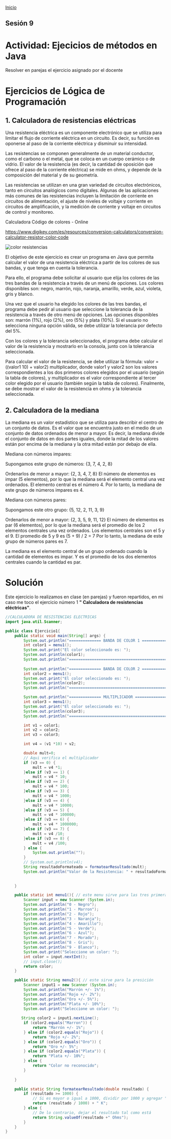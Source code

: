 <!-- No borrar o modificar -->
[Inicio](./index.md)

## Sesión 9 


<!-- Su documentación aquí -->
# Actividad: Ejecicios de métodos en Java
Resolver en parejas el ejercicio asignado por el docente
# Ejercicios de Lógica de Programación
## 1. Calculadora de resistencias eléctricas
Una resistencia eléctrica es un componente electrónico que se utiliza para limitar el flujo de corriente eléctrica en un circuito. Es decir, su función es oponerse al paso de la corriente eléctrica y disminuir su intensidad.

Las resistencias se componen generalmente de un material conductor, como el carbono o el metal, que se coloca en un cuerpo cerámico o de vidrio. El valor de la resistencia (es decir, la cantidad de oposición que ofrece al paso de la corriente eléctrica) se mide en ohms, y depende de la composición del material y de su geometría.

Las resistencias se utilizan en una gran variedad de circuitos electrónicos, tanto en circuitos analógicos como digitales. Algunas de las aplicaciones más comunes de las resistencias incluyen la limitación de corriente en circuitos de alimentación, el ajuste de niveles de voltaje y corriente en circuitos de amplificación, y la medición de corriente y voltaje en circuitos de control y monitoreo.

Calculadora Código de colores - Online

https://www.digikey.com/es/resources/conversion-calculators/conversion-calculator-resistor-color-code

![color resistencias](https://firebasestorage.googleapis.com/v0/b/imagenes-dd8e6.appspot.com/o/colores%20resistencias.png?alt=media&token=5c316654-f746-4a5e-ba2a-6d43a31de035)

El objetivo de este ejercicio es crear un programa en Java que permita calcular el valor de una resistencia eléctrica a partir de los colores de sus bandas, y que tenga en cuenta la tolerancia.

Para ello, el programa debe solicitar al usuario que elija los colores de las tres bandas de la resistencia a través de un menú de opciones. Los colores disponibles son: negro, marrón, rojo, naranja, amarillo, verde, azul, violeta, gris y blanco.

Una vez que el usuario ha elegido los colores de las tres bandas, el programa debe pedir al usuario que seleccione la tolerancia de la resistencia a través de otro menú de opciones. Las opciones disponibles son: marrón (1%), rojo (2%), oro (5%) y plata (10%). Si el usuario no selecciona ninguna opción válida, se debe utilizar la tolerancia por defecto del 5%.

Con los colores y la tolerancia seleccionados, el programa debe calcular el valor de la resistencia y mostrarlo en la consola, junto con la tolerancia seleccionada.

Para calcular el valor de la resistencia, se debe utilizar la fórmula: valor = ((valor1 10) + valor2) multiplicador, donde valor1 y valor2 son los valores correspondientes a los dos primeros colores elegidos por el usuario (según la tabla de colores), y multiplicador es el valor correspondiente al tercer color elegido por el usuario (también según la tabla de colores). Finalmente, se debe mostrar el valor de la resistencia en ohms y la tolerancia seleccionada.

## 2. Calculadora de la mediana
La mediana es un valor estadístico que se utiliza para describir el centro de un conjunto de datos. Es el valor que se encuentra justo en el medio de un conjunto de datos ordenados de menor a mayor. Es decir, la mediana divide el conjunto de datos en dos partes iguales, donde la mitad de los valores están por encima de la mediana y la otra mitad están por debajo de ella.

Mediana con números impares:

Supongamos este grupo de números: {3, 7, 4, 2, 8}

Ordenarlos de menor a mayor: {2, 3, 4, 7, 8} El número de elementos es impar (5 elementos), por lo que la mediana será el elemento central una vez ordenados. El elemento central es el número 4. Por lo tanto, la mediana de este grupo de números impares es 4.

Mediana con números pares:

Supongamos este otro grupo: {5, 12, 2, 11, 3, 9}

Ordenarlos de menor a mayor: {2, 3, 5, 9, 11, 12} El número de elementos es par (6 elementos), por lo que la mediana será el promedio de los 2 elementos centrales una vez ordenados. Los elementos centrales son el 5 y el 9. El promedio de 5 y 9 es (5 + 9) / 2 = 7 Por lo tanto, la mediana de este grupo de números pares es 7.

La mediana es el elemento central de un grupo ordenado cuando la cantidad de elementos es impar. Y es el promedio de los dos elementos centrales cuando la cantidad es par.


# Solución
Este ejercicio lo realizamos en clase (en parejas) y fueron repartidos, en mi caso me toco el ejercicio número 1 **" Calculadora de resistencias eléctricas"**.

```java
//CALCULADORA DE RESISTENCIAS ELECTRICAS
import java.util.Scanner;

public class Ejercicio1{
    public static void main(String[] args) {
        System.out.println("============== BANDA DE COLOR 1 ==================");
        int color1 = menu1();
        System.out.print("El color seleccionado es: ");
        System.out.println(color1);
        System.out.println("================================================");
    
        System.out.println("============== BANDA DE COLOR 2 ==================");
        int color2 = menu1();
        System.out.print("El color seleccionado es: ");
        System.out.println(color2);
        System.out.println("================================================");

        System.out.println("============== MULTIPLICADOR ==================");
        int color3 = menu1();
        System.out.print("El color seleccionado es: ");
        System.out.println(color3);
        System.out.println("================================================");

        int v1 = color1;
        int v2 = color2;
        int v3 = color3;

        int v4 = (v1 *10) + v2;

        double mult=0;
        // Aqui verifica el multiplicador
        if (v3 == 0) {
            mult = v4 *1;
        }else if (v3 == 1) {
            mult = v4 * 10;
        }else if (v3 == 2) {
            mult = v4 * 100;
        }else if (v3 == 3) {
            mult = v4 * 1000;
        }else if (v3 == 4) {
            mult = v4 * 10000;
        }else if (v3 == 5) {
            mult = v4 * 100000;
        }else if (v3 == 6) {
            mult = v4 * 1000000;
        }else if (v3 == 7) {
            mult = v4 /10;
        }else if (v3 == 8) {
            mult = v4 /100;
        } else {
            System.out.println("");
        }
        // System.out.println(v4);
        String resultadoFormateado = formatearResultado(mult);
        System.out.println("Valor de la Resistencia: " + resultadoFormateado + " "+menu2());
    
    
    }

    public static int menu1(){ // este menu sirve para las tres primeras fases 
        Scanner input = new Scanner (System.in);
        System.out.println("0 - Negro");
        System.out.println("1 - Marron");
        System.out.println("2 - Rojo");
        System.out.println("3 - Naranja");
        System.out.println("4 - Amarillo");
        System.out.println("5 - Verde");
        System.out.println("6 - Azul");
        System.out.println("7 - Morado");
        System.out.println("8 - Gris");
        System.out.println("9 - Blanco");
        System.out.print("Seleccione un color: ");
        int color = input.nextInt();
        // input.close();
        return color; 
    }

    public static String menu2(){ // este sirve para la presición
        Scanner input1 = new Scanner (System.in);
        System.out.println("Marrón +/- 1%"); 
        System.out.println("Rojo +/- 2%"); 
        System.out.println("Oro +/- 5%"); 
        System.out.println("Plata +/- 10%"); 
        System.out.print("Seleccione un color: ");
        
       String color2 = input1.nextLine();
        if (color2.equals("Marron")) {
            return "Marrón +/- 1%";
        } else if (color2.equals("Rojo")) {
            return "Rojo +/- 2%";
        } else if (color2.equals("Oro")) {
            return "Oro +/- 5%";
        } else if (color2.equals("Plata")) {
            return "Plata +/- 10%";
        } else {
            return "Color no reconocido";
        }
       
    }

    public static String formatearResultado(double resultado) {
        if (resultado >= 1000) {
            // Si es mayor o igual a 1000, dividir por 1000 y agregar "K"
            return (resultado / 1000) + " K";
        } else {
            // De lo contrario, dejar el resultado tal como está
            return String.valueOf(resultado +" Ohms");
        }
    }
}

```





